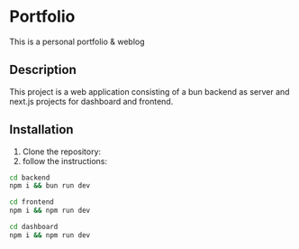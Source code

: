 # Portfolio

This is a personal portfolio & weblog

## Description

This project is a web application consisting of a bun backend as server and next.js projects for dashboard and frontend.

## Installation

1. Clone the repository:
2. follow the instructions:

```bash
cd backend
npm i && bun run dev

cd frontend
npm i && npm run dev

cd dashboard
npm i && npm run dev
```
